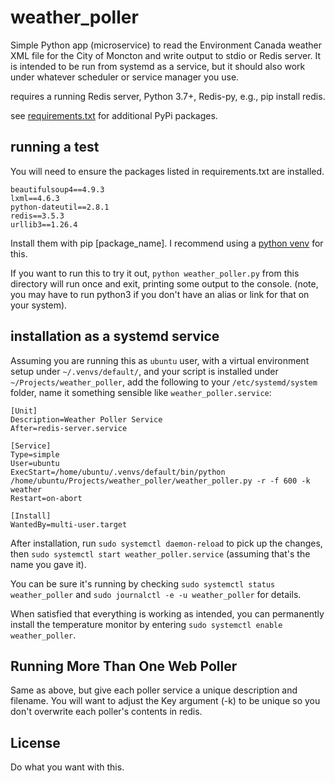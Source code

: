 # weather_poller

Simple Python app (microservice) to read the Environment Canada weather XML file for the City of Moncton and write output to stdio or Redis server. It is intended to be run from systemd as a service, but it should also work under whatever scheduler or service manager you use.

requires a running Redis server, Python 3.7+, Redis-py, e.g., pip install redis.

see [requirements.txt](requirements.txt) for additional PyPi packages.

## running a test

You will need to ensure the packages listed in requirements.txt are installed.

```
beautifulsoup4==4.9.3
lxml==4.6.3
python-dateutil==2.8.1
redis==3.5.3
urllib3==1.26.4
```

Install them with pip [package_name]. I recommend using a [python venv](https://docs.python.org/3/library/venv.html) for this.

If you want to run this to try it out, `python weather_poller.py` from this directory will run once and exit, printing some output to the console. (note, you may have to run python3 if you don't have an alias or link for that on your system).

## installation as a systemd service

Assuming you are running this as `ubuntu` user, with a virtual environment setup under `~/.venvs/default/`, and your script is installed under `~/Projects/weather_poller`,
add the following to your `/etc/systemd/system` folder, name it something sensible like `weather_poller.service`:

```
[Unit]
Description=Weather Poller Service
After=redis-server.service

[Service]
Type=simple
User=ubuntu
ExecStart=/home/ubuntu/.venvs/default/bin/python /home/ubuntu/Projects/weather_poller/weather_poller.py -r -f 600 -k weather
Restart=on-abort

[Install]
WantedBy=multi-user.target
```

After installation, run `sudo systemctl daemon-reload` to pick up the changes, then `sudo systemctl start weather_poller.service` (assuming that's the name you gave it).

You can be sure it's running by checking `sudo systemctl status weather_poller` and `sudo journalctl -e -u weather_poller` for details.

When satisfied that everything is working as intended, you can permanently install the temperature monitor by entering `sudo systemctl enable weather_poller`.

## Running More Than One Web Poller
Same as above, but give each poller service a unique description and filename. You will want to adjust the Key argument (-k) to be unique so you don't overwrite each poller's contents in redis.

## License

Do what you want with this.
